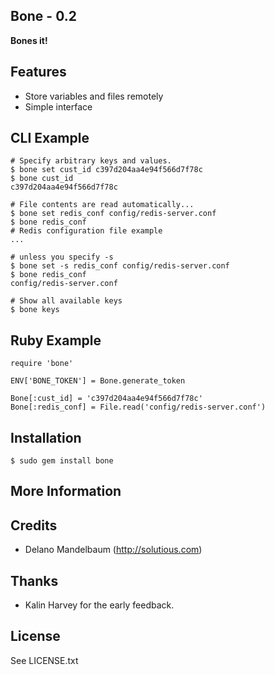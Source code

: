 ## Bone - 0.2 ##

**Bones it!**

## Features

* Store variables and files remotely
* Simple interface

## CLI Example
    
    # Specify arbitrary keys and values. 
    $ bone set cust_id c397d204aa4e94f566d7f78c
    $ bone cust_id
    c397d204aa4e94f566d7f78c
    
    # File contents are read automatically...
    $ bone set redis_conf config/redis-server.conf
    $ bone redis_conf 
    # Redis configuration file example
    ...
    
    # unless you specify -s
    $ bone set -s redis_conf config/redis-server.conf
    $ bone redis_conf
    config/redis-server.conf
    
    # Show all available keys
    $ bone keys
    
    
## Ruby Example

    require 'bone'
    
    ENV['BONE_TOKEN'] = Bone.generate_token
    
    Bone[:cust_id] = 'c397d204aa4e94f566d7f78c'
    Bone[:redis_conf] = File.read('config/redis-server.conf')
    
    
## Installation

    $ sudo gem install bone
    

## More Information


## Credits

* Delano Mandelbaum (http://solutious.com)


## Thanks 

* Kalin Harvey for the early feedback. 


## License

See LICENSE.txt